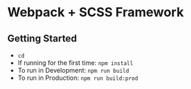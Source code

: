 # Webpack + SCSS Framework

## Getting Started

- `cd`
- If running for the first time: `npm install`
- To run in Development:	`npm run build`
- To run in Production: 	`npm run build:prod`

